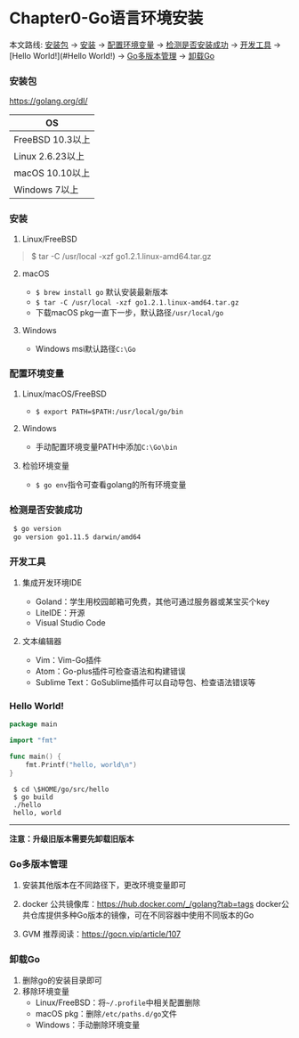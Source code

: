 # Chapter0-Go语言环境安装

本文路线: [安装包](#安装包) -> [安装](#安装) -> [配置环境变量](#配置环境变量) -> [检测是否安装成功](#检测是否安装成功) -> [开发工具](#开发工具) -> [Hello World!](#Hello World!) -> [Go多版本管理](#Go多版本管理) -> [卸载Go](#卸载Go)

### 安装包
https://golang.org/dl/

|OS|
|-|
|FreeBSD 10.3以上|
|Linux 2.6.23以上|
|macOS 10.10以上|
|Windows 7以上|

### 安装
1. Linux/FreeBSD
> $ tar -C /usr/local -xzf go1.2.1.linux-amd64.tar.gz

2. macOS
    - `$ brew install go` 默认安装最新版本
    - `$ tar -C /usr/local -xzf go1.2.1.linux-amd64.tar.gz`
    - 下载macOS pkg一直下一步，默认路径`/usr/local/go`

3. Windows
    - Windows msi默认路径`C:\Go`

### 配置环境变量
1. Linux/macOS/FreeBSD
    - `$ export PATH=$PATH:/usr/local/go/bin`

2. Windows
    - 手动配置环境变量PATH中添加`C:\Go\bin`

3. 检验环境变量
    - `$ go env`指令可查看golang的所有环境变量

### 检测是否安装成功
```bash
 $ go version
 go version go1.11.5 darwin/amd64
```
### 开发工具
1. 集成开发环境IDE
    - Goland：学生用校园邮箱可免费，其他可通过服务器或某宝买个key
    - LiteIDE：开源
    - Visual Studio Code

2. 文本编辑器
    - Vim：Vim-Go插件
    - Atom：Go-plus插件可检查语法和构建错误
    - Sublime Text：GoSublime插件可以自动导包、检查语法错误等

### Hello World!
```Go
package main

import "fmt"

func main() {
	fmt.Printf("hello, world\n")
}
```

```shell
 $ cd \$HOME/go/src/hello
 $ go build
 ./hello
 hello, world
```


----
**注意：升级旧版本需要先卸载旧版本**
### Go多版本管理
1. 安装其他版本在不同路径下，更改环境变量即可
2. docker
公共镜像库：https://hub.docker.com/_/golang?tab=tags
docker公共仓库提供多种Go版本的镜像，可在不同容器中使用不同版本的Go

3. GVM
推荐阅读：https://gocn.vip/article/107

### 卸载Go
1. 删除go的安装目录即可
2. 移除环境变量
    - Linux/FreeBSD：将`~/.profile`中相关配置删除
    - macOS pkg：删除`/etc/paths.d/go`文件
    - Windows：手动删除环境变量
